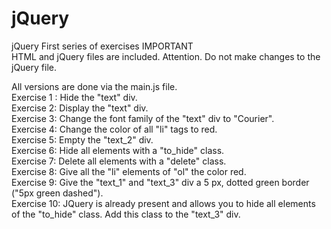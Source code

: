 # jQuery

jQuery First series of exercises 
IMPORTANT  
HTML and jQuery files are included. 
Attention. 
Do not make changes to the jQuery file.

All versions are done via the main.js file.  
Exercise 1 : Hide the "text" div.  
Exercise 2: Display the "text" div.  
Exercise 3: Change the font family of the "text" div to "Courier".  
Exercise 4: Change the color of all "li" tags to red.  
Exercise 5: Empty the "text_2" div.  
Exercise 6: Hide all elements with a "to_hide" class.  
Exercise 7: Delete all elements with a "delete" class.  
Exercise 8: Give all the "li" elements of "ol" the color red.  
Exercise 9: Give the "text_1" and "text_3" div a 5 px, dotted green border ("5px green dashed").  
Exercise 10: JQuery is already present and allows you to hide all elements of the "to_hide" class. 
Add this class to the "text_3" div.
